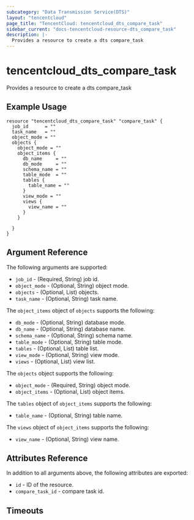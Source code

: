 ```yaml
---
subcategory: "Data Transmission Service(DTS)"
layout: "tencentcloud"
page_title: "TencentCloud: tencentcloud_dts_compare_task"
sidebar_current: "docs-tencentcloud-resource-dts_compare_task"
description: |-
  Provides a resource to create a dts compare_task
---
```


# tencentcloud_dts_compare_task

Provides a resource to create a dts compare_task

## Example Usage

```hcl
resource "tencentcloud_dts_compare_task" "compare_task" {
  job_id      = ""
  task_name   = ""
  object_mode = ""
  objects {
    object_mode = ""
    object_items {
      db_name     = ""
      db_mode     = ""
      schema_name = ""
      table_mode  = ""
      tables {
        table_name = ""
      }
      view_mode = ""
      views {
        view_name = ""
      }
    }

  }
}
```

## Argument Reference

The following arguments are supported:

* `job_id` - (Required, String) job id.
* `object_mode` - (Optional, String) object mode.
* `objects` - (Optional, List) objects.
* `task_name` - (Optional, String) task name.

The `object_items` object of `objects` supports the following:

* `db_mode` - (Optional, String) database mode.
* `db_name` - (Optional, String) database name.
* `schema_name` - (Optional, String) schema name.
* `table_mode` - (Optional, String) table mode.
* `tables` - (Optional, List) table list.
* `view_mode` - (Optional, String) view mode.
* `views` - (Optional, List) view list.

The `objects` object supports the following:

* `object_mode` - (Required, String) object mode.
* `object_items` - (Optional, List) object items.

The `tables` object of `object_items` supports the following:

* `table_name` - (Optional, String) table name.

The `views` object of `object_items` supports the following:

* `view_name` - (Optional, String) view name.

## Attributes Reference

In addition to all arguments above, the following attributes are exported:

* `id` - ID of the resource.
* `compare_task_id` - compare task id.


## Timeouts

<no value>


